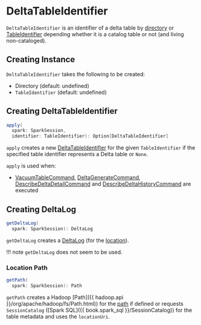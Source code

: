 # DeltaTableIdentifier

`DeltaTableIdentifier` is an identifier of a delta table by [directory](#path) or [TableIdentifier](#table) depending whether it is a catalog table or not (and living non-cataloged).

## Creating Instance

`DeltaTableIdentifier` takes the following to be created:

* <span id="path"> Directory (default: undefined)
* <span id="table"> `TableIdentifier` (default: undefined)

## <span id="apply"> Creating DeltaTableIdentifier

```scala
apply(
  spark: SparkSession,
  identifier: TableIdentifier): Option[DeltaTableIdentifier]
```

`apply` creates a new [DeltaTableIdentifier](#creating-instance) for the given `TableIdentifier` if the specified table identifier represents a Delta table or `None`.

`apply` is used when:

* [VacuumTableCommand](commands/VacuumTableCommand.md), [DeltaGenerateCommand](commands/DeltaGenerateCommand.md), [DescribeDeltaDetailCommand](commands/DescribeDeltaDetailCommand.md) and [DescribeDeltaHistoryCommand](commands/DescribeDeltaHistoryCommand.md) are executed

## <span id="getDeltaLog"> Creating DeltaLog

```scala
getDeltaLog(
  spark: SparkSession): DeltaLog
```

`getDeltaLog` creates a [DeltaLog](DeltaLog.md#forTable) (for the [location](#getPath)).

!!! note
    `getDeltaLog` does not seem to be used.

### <span id="getPath"> Location Path

```scala
getPath(
  spark: SparkSession): Path
```

`getPath` creates a Hadoop [Path]({{ hadoop.api }}/org/apache/hadoop/fs/Path.html)) for the [path](#path) if defined or requests `SessionCatalog` ([Spark SQL]({{ book.spark_sql }}/SessionCatalog)) for the table metadata and uses the `locationUri`.
